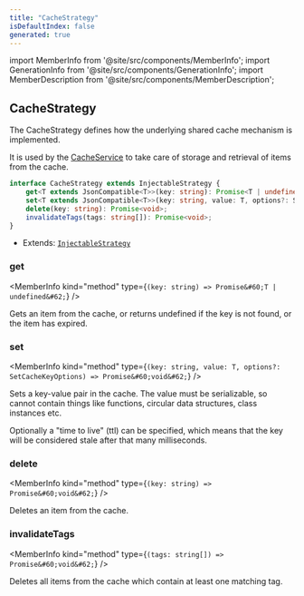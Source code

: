 ```yaml
---
title: "CacheStrategy"
isDefaultIndex: false
generated: true
---
```

<!-- This file was generated from the Vendure source. Do not modify. Instead, re-run the "docs:build" script -->
import MemberInfo from '@site/src/components/MemberInfo';
import GenerationInfo from '@site/src/components/GenerationInfo';
import MemberDescription from '@site/src/components/MemberDescription';


## CacheStrategy

<GenerationInfo sourceFile="packages/core/src/config/system/cache-strategy.ts" sourceLine="36" packageName="@vendure/core" since="3.1.0" />

The CacheStrategy defines how the underlying shared cache mechanism is implemented.

It is used by the <a href='/reference/typescript-api/cache/cache-service#cacheservice'>CacheService</a> to take care of storage and retrieval of items
from the cache.

```ts title="Signature"
interface CacheStrategy extends InjectableStrategy {
    get<T extends JsonCompatible<T>>(key: string): Promise<T | undefined>;
    set<T extends JsonCompatible<T>>(key: string, value: T, options?: SetCacheKeyOptions): Promise<void>;
    delete(key: string): Promise<void>;
    invalidateTags(tags: string[]): Promise<void>;
}
```
* Extends: <code><a href='/reference/typescript-api/common/injectable-strategy#injectablestrategy'>InjectableStrategy</a></code>



<div className="members-wrapper">

### get

<MemberInfo kind="method" type={`(key: string) => Promise&#60;T | undefined&#62;`}   />

Gets an item from the cache, or returns undefined if the key is not found, or the
item has expired.
### set

<MemberInfo kind="method" type={`(key: string, value: T, options?: SetCacheKeyOptions) => Promise&#60;void&#62;`}   />

Sets a key-value pair in the cache. The value must be serializable, so cannot contain
things like functions, circular data structures, class instances etc.

Optionally a "time to live" (ttl) can be specified, which means that the key will
be considered stale after that many milliseconds.
### delete

<MemberInfo kind="method" type={`(key: string) => Promise&#60;void&#62;`}   />

Deletes an item from the cache.
### invalidateTags

<MemberInfo kind="method" type={`(tags: string[]) => Promise&#60;void&#62;`}   />

Deletes all items from the cache which contain at least one matching tag.


</div>

